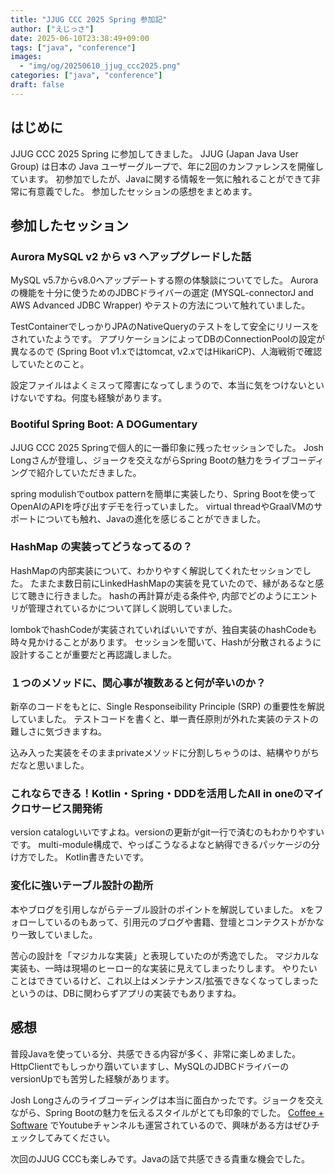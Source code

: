 ```yaml
---
title: "JJUG CCC 2025 Spring 参加記"
author: ["えじっさ"]
date: 2025-06-10T23:38:49+09:00
tags: ["java", "conference"]
images:
  - "img/og/20250610_jjug_ccc2025.png"
categories: ["java", "conference"]
draft: false
---
```


## はじめに

JJUG CCC 2025 Spring に参加してきました。
JJUG (Japan Java User Group) は日本の Java ユーザーグループで、年に2回のカンファレンスを開催しています。
初参加でしたが、Javaに関する情報を一気に触れることができて非常に有意義でした。
参加したセッションの感想をまとめます。

## 参加したセッション

### Aurora MySQL v2 から v3 へアップグレードした話

MySQL v5.7からv8.0へアップデートする際の体験談についてでした。
Auroraの機能を十分に使うためのJDBCドライバーの選定 (MYSQL-connectorJ and AWS Advanced JDBC Wrapper) やテストの方法について触れていました。

TestContainerでしっかりJPAのNativeQueryのテストをして安全にリリースをされていたようです。
アプリケーションによってDBのConnectionPoolの設定が異なるので (Spring Boot v1.xではtomcat, v2.xではHikariCP)、人海戦術で確認していたとのこと。

設定ファイルはよくミスって障害になってしまうので、本当に気をつけないといけないですね。何度も経験があります。

### Bootiful Spring Boot: A DOGumentary

JJUG CCC 2025 Springで個人的に一番印象に残ったセッションでした。
Josh Longさんが登壇し、ジョークを交えながらSpring Bootの魅力をライブコーディングで紹介していただきました。

spring modulishでoutbox patternを簡単に実装したり、Spring Bootを使ってOpenAIのAPIを呼び出すデモを行っていました。
virtual threadやGraalVMのサポートについても触れ、Javaの進化を感じることができました。

### HashMap の実装ってどうなってるの？

HashMapの内部実装について、わかりやすく解説してくれたセッションでした。
たまたま数日前にLinkedHashMapの実装を見ていたので、縁があるなと感じて聴きに行きました。
hashの再計算が走る条件や, 内部でどのようにエントリが管理されているかについて詳しく説明していました。

lombokでhashCodeが実装されていればいいですが、独自実装のhashCodeも時々見かけることがあります。
セッションを聞いて、Hashが分散されるように設計することが重要だと再認識しました。

### １つのメソッドに、関心事が複数あると何が辛いのか？

新卒のコードをもとに、Single Responseibility Principle (SRP) の重要性を解説していました。
テストコードを書くと、単一責任原則が外れた実装のテストの難しさに気づきますね。

込み入った実装をそのままprivateメソッドに分割しちゃうのは、結構やりがちだなと思いました。

### これならできる！Kotlin・Spring・DDDを活用したAll in oneのマイクロサービス開発術

version catalogいいですよね。versionの更新がgit一行で済むのもわかりやすいです。
multi-module構成で、やっぱこうなるよなと納得できるパッケージの分け方でした。
Kotlin書きたいです。

### 変化に強いテーブル設計の勘所

本やブログを引用しながらテーブル設計のポイントを解説していました。
xをフォローしているのもあって、引用元のブログや書籍、登壇とコンテクストがかなり一致していました。

苦心の設計を「マジカルな実装」と表現していたのが秀逸でした。
マジカルな実装も、一時は現場のヒーロー的な実装に見えてしまったりします。
やりたいことはできているけど、これ以上はメンテナンス/拡張できなくなってしまったというのは、DBに関わらずアプリの実装でもありますね。

## 感想

普段Javaを使っている分、共感できる内容が多く、非常に楽しめました。
HttpClientでもしっかり躓いていますし、MySQLのJDBCドライバーのversionUpでも苦労した経験があります。

Josh Longさんのライブコーディングは本当に面白かったです。ジョークを交えながら、Spring Bootの魅力を伝えるスタイルがとても印象的でした。
[Coffee + Software](https://www.youtube.com/@coffeesoftware) でYoutubeチャンネルも運営されているので、興味がある方はぜひチェックしてみてください。

次回のJJUG CCCも楽しみです。Javaの話で共感できる貴重な機会でした。
